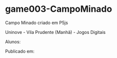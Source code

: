 # game003-CampoMinado
Campo Minado criado em P5js

Uninove - Vila Prudente (Manhã) - Jogos Digitais

Alunos: 



Publicado em: 
